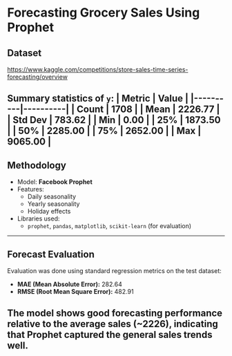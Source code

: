# Forecasting Grocery Sales Using Prophet

## Dataset
https://www.kaggle.com/competitions/store-sales-time-series-forecasting/overview

**Summary statistics of `y`:**
| Metric   | Value    |
|----------|----------|
| Count    | 1708     |
| Mean     | 2226.77  |
| Std Dev  | 783.62   |
| Min      | 0.00     |
| 25%      | 1873.50  |
| 50%      | 2285.00  |
| 75%      | 2652.00  |
| Max      | 9065.00  |
---

## Methodology

- Model: **Facebook Prophet**
- Features:
  - Daily seasonality
  - Yearly seasonality
  - Holiday effects
- Libraries used:
  - `prophet`, `pandas`, `matplotlib`, `scikit-learn` (for evaluation)
---

## Forecast Evaluation
Evaluation was done using standard regression metrics on the test dataset:
- **MAE (Mean Absolute Error):** 282.64
- **RMSE (Root Mean Square Error):** 482.91

The model shows good forecasting performance relative to the average sales (~2226), indicating that Prophet captured the general sales trends well.
---
